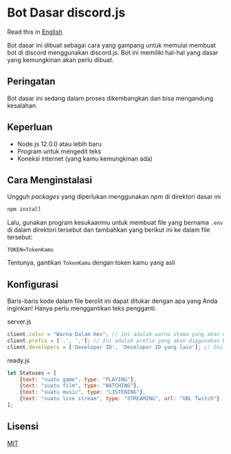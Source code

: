 # Bot Dasar discord.js

Read this in [English](README.md)

Bot dasar ini dibuat sebagai cara yang gampang untuk memulai membuat bot di discord menggunakan discord.js. Bot ini memiliki hal-hal yang dasar yang kemungkinan akan perlu dibuat.

## Peringatan

Bot dasar ini sedang dalam proses dikembangkan dan bisa mengandung kesalahan 

## Keperluan

- Node.js 12.0.0 atau lebih baru
- Program untuk mengedit teks
- Koneksi internet (yang kamu kemungkinan ada)

## Cara Menginstalasi

Ungguh *packages* yang diperlukan menggunakan *npm* di direktori dasar ini

```bash
npm install
```

Lalu, gunakan program kesukaanmu untuk membuat file yang bernama `.env` di dalam direktori tersebut dan tambahkan yang berikut ini ke dalam file tersebut:

```
TOKEN=TokenKamu
```

Tentunya, gantikan `TokenKamu` dengan token kamu yang asli

## Konfigurasi

Baris-baris kode dalam file berolit ini dapat ditukar dengan apa yang Anda inginkan!
Hanya perlu menggantikan teks pengganti.

server.js
```javascript
client.color = "Warna Dalam Hex"; // Ini adalah warna utama yang akan diggunakan bot kamu. Gunakanlah hex untuk memilih warnanya. Contoh warna hex adalah #FF6464
client.prefix = ['.', ',']; // Ini adalah prefix yang akan diggunakan bot kamu
client.developers = ['Developer ID', 'Developer ID yang lain']; // Ini adalah ID yang dimiliki developer bot kamu 
```

ready.js
```javascript
let Statuses = [
    {text: "suatu game", type: "PLAYING"},
    {text: "suatu film", type: "WATCHING"},
    {text: "suatu music", type: "LISTENING"},
    {text: "suatu live stream", type: "STREAMING", url: "URL Twitch"}
];
```

## Lisensi
[MIT](https://github.com/Sup3rFire/djs-template/blob/master/LICENSE)